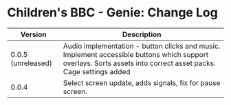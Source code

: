 # Children's BBC - Genie: Change Log

| Version | Description |
|---------|-------------|
| 0.0.5 (unreleased)  | Audio implementation - button clicks and music. Implement accessible buttons which support overlays. Sorts assets into correct asset packs. Cage settings added  |
| 0.0.4 | Select screen update, adds signals, fix for pause screen. |
